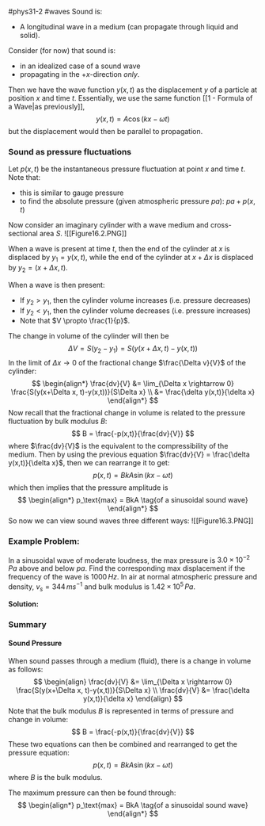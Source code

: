#phys31-2 #waves 
Sound is:
- A longitudinal wave in a medium (can propagate through liquid and solid).

Consider (for now) that sound is:
- in an idealized case of a sound wave
- propagating in the $+x$-direction *only*.

Then we have the wave function $y(x,t)$ as the displacement $y$ of a particle at position $x$ and time $t$. Essentially, we use the same function [[1 - Formula of a Wave|as previously]],
$$
y(x,t) = A\cos(kx - \omega t)
$$
but the displacement would then be parallel to propagation.

### Sound as pressure fluctuations
Let $p(x,t)$ be the instantaneous pressure fluctuation at point $x$ and time $t$. Note that:
- this is similar to gauge pressure
- to find the absolute pressure (given atmospheric pressure $pa$): $pa + p(x,t)$

Now consider an imaginary cylinder with a wave medium and cross-sectional area $S$.
![[Figure16.2.PNG]]

When a wave is present at time $t$, then the end of the cylinder at $x$ is displaced by $y_1 = y(x,t)$, while the end of the cylinder at $x+ \Delta x$ is displaced by $y_2 = (x + \Delta x, t)$.

When a wave is then present:
- If $y_2 > y_1$, then the cylinder volume increases (i.e. pressure decreases)
- If $y_2 < y_1$, then the cylinder volume decreases (i.e. pressure increases)
- Note that $V \propto \frac{1}{p}$.

The change in volume of the cylinder will then be
$$
\Delta V = S(y_2 - y_1) = S(y(x+\Delta x, t)-y(x,t))
$$
In the limit of $\Delta x \rightarrow 0$ of the fractional change $\frac{\Delta v}{V}$ of the cylinder:
$$
\begin{align*}
\frac{dv}{V} &= \lim_{\Delta x \rightarrow 0} \frac{S(y(x+\Delta x, t)-y(x,t))}{S\Delta x} \\
&= \frac{\delta y(x,t)}{\delta x}
\end{align*}
$$
Now recall that the fractional change in volume is related to the pressure fluctuation by bulk modulus $B$:
$$
B = \frac{-p(x,t)}{\frac{dv}{V}}
$$
where $\frac{dv}{V}$ is the equivalent to the compressibility of the medium. Then by using the previous equation $\frac{dv}{V} = \frac{\delta y(x,t)}{\delta x}$, then we can rearrange it to get:
$$
p(x,t) = BkA\sin(kx-\omega t)
$$
which then implies that the pressure amplitude is
$$
\begin{align*}
p_\text{max} = BkA \tag{of a sinusoidal sound wave}
\end{align*}
$$
So now we can view sound waves three different ways:
![[Figure16.3.PNG]]


### Example Problem:
In a sinusoidal wave of moderate loudness, the max pressure is $3.0 \times 10^{-2}\,Pa$ above and below $pa$. Find the corresponding max displacement if the frequency of the wave is $1000\,Hz$. In air at normal atmospheric pressure and density, $v_s = 344\,ms^{-1}$ and bulk modulus is $1.42 \times 10^5\,Pa$.

**Solution:**

### Summary
#### Sound Pressure
When sound passes through a medium (fluid), there is a change in volume as follows:
$$
\begin{align}
\frac{dv}{V} &= \lim_{\Delta x \rightarrow 0} \frac{S(y(x+\Delta x, t)-y(x,t))}{S\Delta x} \\
\frac{dv}{V} &= \frac{\delta y(x,t)}{\delta x}
\end{align}
$$
Note that the bulk modulus $B$ is represented in terms of pressure and change in volume:
$$
B = \frac{-p(x,t)}{\frac{dv}{V}}
$$
These two equations can then be combined and rearranged to get the pressure equation:
$$
p(x,t) = BkA\sin(kx-\omega t)
$$
where $B$ is the bulk modulus.

The maximum pressure can then be found through:
$$
\begin{align*}
p_\text{max} = BkA \tag{of a sinusoidal sound wave}
\end{align*}
$$
